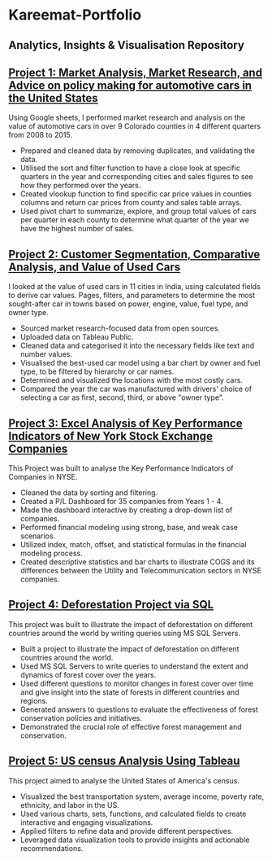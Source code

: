 # Kareemat-Portfolio
## Analytics, Insights & Visualisation Repository

## [Project 1: Market Analysis, Market Research, and Advice on policy making for automotive cars in the United States](https://docs.google.com/spreadsheets/d/1bsCFo5-JLFRkKuKR_Ucda8O_pNAWton6tyJlefQn4x8/edit?usp=sharing)
Using Google sheets, I performed market research and analysis on the value of automotive cars in over 9 Colorado counties in 4 different quarters from 2008 to 2015.
* Prepared and cleaned data by removing duplicates, and validating the data.
* Utilised the sort and filter function to have a close look at specific quarters in the year and corresponding cities and sales figures to see how they performed over the years.
* Created vlookup function to find specific car price values in counties columns and return car prices from county and sales table arrays. 
* Used pivot chart to summarize, explore, and group total values of cars per quarter in each county to determine what quarter of the year we have the highest number of sales. 

## [Project 2: Customer Segmentation, Comparative Analysis, and Value of Used Cars](https://public.tableau.com/authoring/UsedCarsVisualizations/Dashboard1#1)
I looked at the value of used cars in 11 cities in India, using calculated fields to derive car values. Pages, filters, and parameters to determine the most sought-after car in towns based on power, engine, value, fuel type, and owner type. 

* Sourced market research-focused data from open sources. 
* Uploaded data on Tableau Public.
* Cleaned data and categorised it into the necessary fields like text and number values. 
* Visualised the best-used car model using a bar chart by owner and fuel type, to be filtered by hierarchy or car names.
* Determined and visualized the locations with the most costly cars.
* Compared the year the car was manufactured with drivers' choice of selecting a car as first, second, third, or above "owner type".

## [Project 3: Excel Analysis of Key Performance Indicators of New York Stock Exchange Companies ](https://docs.google.com/spreadsheets/d/1FEdlSEeWfBA6r9amaltNMoB3ujbPTiVklPYjfiCyaAc/edit#gid=1969204835)
 
 This Project was built to analyse the Key Performance Indicators of Companies in NYSE. 
 
* Cleaned the data by sorting and filtering.
* Created a P/L Dashboard for 35 companies from Years 1 - 4.
* Made the dashboard interactive by creating a drop-down list of companies.
* Performed financial modeling using strong, base, and weak case scenarios.
* Utilized index, match, offset, and statistical formulas in the financial modeling process.
* Created descriptive statistics and bar charts to illustrate COGS and its differences between the Utility and Telecommunication sectors in NYSE companies.
 
## [Project 4: Deforestation Project via SQL](https://github.com/AO-Kareemat/Deforestation-Project.git)

This project was built to illustrate the impact of deforestation on different countries around the world by writing queries using MS SQL Servers. 

* Built a project to illustrate the impact of deforestation on different countries around the world.
* Used MS SQL Servers to write queries to understand the extent and dynamics of forest cover over the years.
* Used different questions to monitor changes in forest cover over time and give insight into the state of forests in different countries and regions.
* Generated answers to questions to evaluate the effectiveness of forest conservation policies and initiatives.
* Demonstrated the crucial role of effective forest management and conservation.

## [Project 5: US census Analysis Using Tableau](https://github.com/AO-Kareemat/TABLEAU-PROJECT.git)

This project aimed to analyse the United States of America's census. 

* Visualized the best transportation system, average income, poverty rate, ethnicity, and labor in the US.
* Used various charts, sets, functions, and calculated fields to create interactive and engaging visualizations.
* Applied filters to refine data and provide different perspectives.
* Leveraged data visualization tools to provide insights and actionable recommendations.
